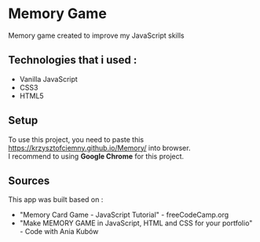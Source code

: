 # Memory Game
Memory game created to improve my JavaScript skills
## Technologies that i used :
* Vanilla JavaScript
* CSS3
* HTML5
## Setup
To use this project, you need to paste this https://krzysztofciemny.github.io/Memory/ into browser. <br>
I recommend to using **Google Chrome** for this project.
## Sources
This app was built based on :
* "Memory Card Game - JavaScript Tutorial" - freeCodeCamp.org
* "Make MEMORY GAME in JavaScript, HTML and CSS for your portfolio" - Code with Ania Kubów
